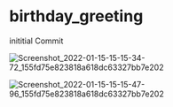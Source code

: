 # birthday_greeting
inititial Commit


![Screenshot_2022-01-15-15-15-34-72_155fd75e823818a618dc63327bb7e202](https://user-images.githubusercontent.com/41910370/149618066-ac0c5778-766e-4874-a536-96163308cd57.jpg)

![Screenshot_2022-01-15-15-15-47-96_155fd75e823818a618dc63327bb7e202](https://user-images.githubusercontent.com/41910370/149618069-694f90e0-5a0b-433e-bcc3-4e98f311789c.jpg)
